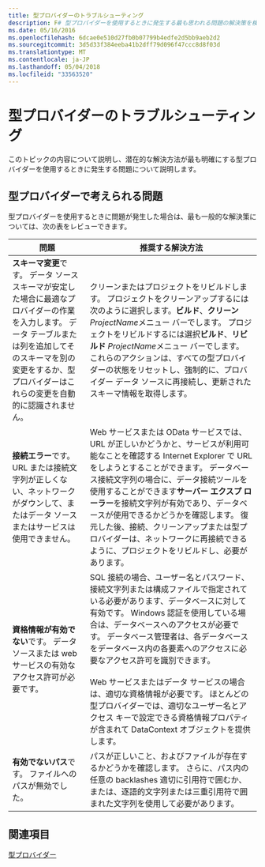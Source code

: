 ```yaml
---
title: 型プロバイダーのトラブルシューティング
description: F# 型プロバイダーを使用するときに発生する最も思われる問題の解決策を検出します。
ms.date: 05/16/2016
ms.openlocfilehash: 6dcae0e510d27fb0b07799b4edfe2d5bb9aeb2d2
ms.sourcegitcommit: 3d5d33f384eeba41b2dff79d096f47ccc8d8f03d
ms.translationtype: MT
ms.contentlocale: ja-JP
ms.lasthandoff: 05/04/2018
ms.locfileid: "33563520"
---
```

# <a name="troubleshooting-type-providers"></a>型プロバイダーのトラブルシューティング

このトピックの内容について説明し、潜在的な解決方法が最も明確にする型プロバイダーを使用するときに発生する問題について説明します。


## <a name="possible-problems-with-type-providers"></a>型プロバイダーで考えられる問題
型プロバイダーを使用するときに問題が発生した場合は、最も一般的な解決策については、次の表をレビューできます。



|問題|推奨する解決方法|
|-------|-----------------|
|**スキーマ変更**です。 データ ソース スキーマが安定した場合に最適なプロバイダーの作業を入力します。 データ テーブルまたは列を追加してそのスキーマを別の変更をするか、型プロバイダーはこれらの変更を自動的に認識されません。|クリーンまたはプロジェクトをリビルドします。 プロジェクトをクリーンアップするには次のように選択します。**ビルド**、**クリーン** *ProjectName*メニュー バーでします。 プロジェクトをリビルドするには選択**ビルド**、**リビルド** *ProjectName*メニュー バーでします。 これらのアクションは、すべての型プロバイダーの状態をリセットし、強制的に、プロバイダー データ ソースに再接続し、更新されたスキーマ情報を取得します。|
|**接続エラー**です。 URL または接続文字列が正しくない、ネットワークがダウンして、またはデータ ソースまたはサービスは使用できません。|Web サービスまたは OData サービスでは、URL が正しいかどうかと、サービスが利用可能なことを確認する Internet Explorer で URL をしようとすることができます。 データベース接続文字列の場合に、データ接続ツールを使用することができます**サーバー エクスプ ローラー**を接続文字列が有効であり、データベースが使用できるかどうかを確認します。 復元した後、接続、クリーンアップまたは型プロバイダーは、ネットワークに再接続できるように、プロジェクトをリビルドし、必要があります。|
|**資格情報が有効でない**です。 データ ソースまたは web サービスの有効なアクセス許可が必要です。|SQL 接続の場合、ユーザー名とパスワード、接続文字列または構成ファイルで指定されている必要があります、データベースに対して有効です。 Windows 認証を使用している場合は、データベースへのアクセスが必要です。 データベース管理者は、各データベースをデータベース内の各要素へのアクセスに必要なアクセス許可を識別できます。<br /><br />Web サービスまたはデータ サービスの場合は、適切な資格情報が必要です。 ほとんどの型プロバイダーでは、適切なユーザー名とアクセス キーで設定できる資格情報プロパティが含まれて DataContext オブジェクトを提供します。|
|**有効でないパス**です。 ファイルへのパスが無効でした。|パスが正しいこと、およびファイルが存在するかどうかを確認します。 さらに、パス内の任意の backlashes 適切に引用符で囲むか、または、逐語的文字列または三重引用符で囲まれた文字列を使用して必要があります。|

## <a name="see-also"></a>関連項目
[型プロバイダー](index.md)
